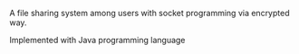 A file sharing system among users with socket programming via encrypted way.

Implemented with Java programming language
